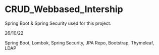# CRUD_Webbased_Intership
Spring Boot & Spring Security used for this project.

26/10/22


Spring Boot,
Lombok,
Spring Security,
JPA Repo,
Bootstrap,
Thymeleaf,
LDAP
